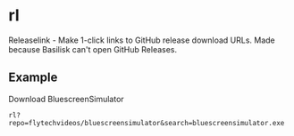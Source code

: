 # rl
Releaselink - Make 1-click links to GitHub release download URLs. Made because Basilisk can't open GitHub Releases.

## Example

Download BluescreenSimulator
```
rl?repo=flytechvideos/bluescreensimulator&search=bluescreensimulator.exe
```
